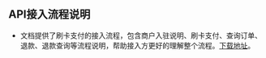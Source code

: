 ## API接入流程说明
- 文档提供了刷卡支付的接入流程，包含商户入驻说明、刷卡支付、查询订单、退款、退款查询等流程说明，帮助接入方更好的理解整个流程。[下载地址](	https://main.qcloudimg.com/raw/8ccac3286ce5327377a21a1a74e3e990.pdf)。

